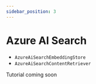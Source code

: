 ```yaml
---
sidebar_position: 3
---
```


# Azure AI Search

- `AzureAiSearchEmbeddingStore`
- `AzureAiSearchContentRetriever`

Tutorial coming soon